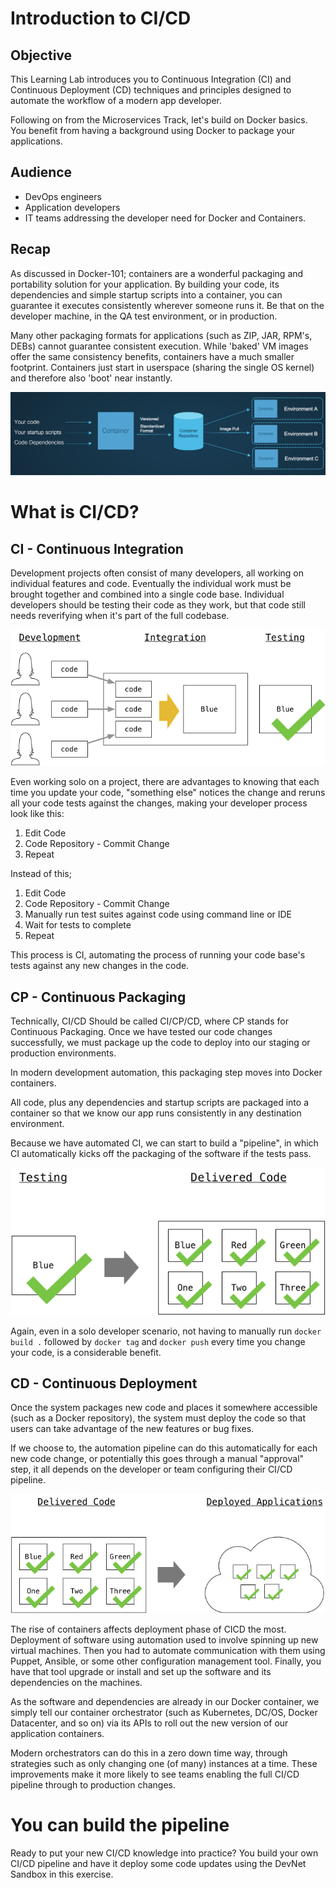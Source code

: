 # Introduction to CI/CD

## Objective

This Learning Lab introduces you to Continuous Integration (CI) and Continuous Deployment (CD) techniques and principles designed to automate the workflow of a modern app developer.

Following on from the Microservices Track, let's build on Docker basics. You benefit from having a background using Docker to package your applications.

## Audience

* DevOps engineers
* Application developers
* IT teams addressing the developer need for Docker and Containers.

## Recap
As discussed in Docker-101; containers are a wonderful packaging and portability solution for your application. By building your code, its dependencies and simple startup scripts into a container, you can guarantee it executes consistently wherever someone runs it. Be that on the developer machine, in the QA test environment, or in production.

Many other packaging formats for applications (such as ZIP, JAR, RPM's, DEBs) cannot guarantee consistent execution. While 'baked' VM images offer the same consistency benefits, containers have a much smaller footprint. Containers just start in userspace (sharing the single OS kernel) and therefore also 'boot' near instantly.

![](assets/images/containerlifecycle.png)

# What is CI/CD?

## CI - Continuous Integration
Development projects often consist of many developers, all working on individual features and code. Eventually the individual work must be brought together and combined into a single code base. Individual developers should be testing their code as they work, but that code still needs reverifying when it's part of the full codebase.

![](assets/images/integration.png)

Even working solo on a project, there are advantages to knowing that each time you update your code, "something else" notices the change and reruns all your code tests against the changes, making your developer process look like this:

1. Edit Code
2. Code Repository - Commit Change
3. Repeat

Instead of this;

1. Edit Code
2. Code Repository - Commit Change
3. Manually run test suites against code using command line or IDE
4. Wait for tests to complete
5. Repeat

This process is CI, automating the process of running your code base's tests against any new changes in the code.

## CP - Continuous Packaging

Technically, CI/CD Should be called CI/CP/CD, where CP stands for Continuous Packaging. Once we have tested our code changes successfully, we must package up the code to deploy into our staging or production environments.

In modern development automation, this packaging step moves into Docker containers.

All code, plus any dependencies and startup scripts are packaged into a container so that we know our app runs consistently in any destination environment.

Because we have automated CI, we can start to build a "pipeline", in which CI automatically kicks off the packaging of the software if the tests pass.

![](assets/images/packaging.png)

Again, even in a solo developer scenario, not having to manually run `docker build .` followed by `docker tag` and `docker push` every time you change your code, is a considerable benefit.

## CD - Continuous Deployment
Once the system packages new code and places it somewhere accessible (such as a Docker repository), the system must deploy the code so that users can take advantage of the new features or bug fixes.

If we choose to, the automation pipeline can do this automatically for each new code change, or potentially this goes through a manual "approval" step, it all depends on the developer or team configuring their CI/CD pipeline.

![](assets/images/deployment.png)


The rise of containers affects deployment phase of CICD the most. Deployment of software using automation used to involve spinning up new virtual machines. Then you had to automate communication with them using Puppet, Ansible, or some other configuration management tool. Finally, you have that tool upgrade or install and set up the software and its dependencies on the machines.

As the software and dependencies are already in our Docker container, we simply tell our container orchestrator (such as Kubernetes, DC/OS, Docker Datacenter, and so on) via its APIs to roll out the new version of our application containers.

Modern orchestrators can do this in a zero down time way, through strategies such as only changing one (of many) instances at a time. These improvements make it more likely to see teams enabling the full CI/CD pipeline through to production changes.

# You can build the pipeline

Ready to put your new CI/CD knowledge into practice? You build your own CI/CD pipeline and have it deploy some code updates using the DevNet Sandbox in this exercise.
